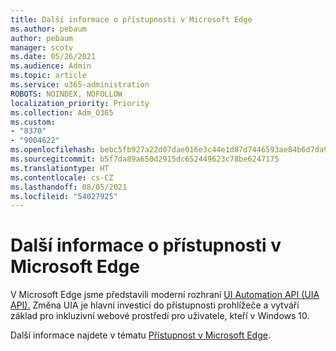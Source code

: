 ```yaml
---
title: Další informace o přístupnosti v Microsoft Edge
ms.author: pebaum
author: pebaum
manager: scotv
ms.date: 05/26/2021
ms.audience: Admin
ms.topic: article
ms.service: o365-administration
ROBOTS: NOINDEX, NOFOLLOW
localization_priority: Priority
ms.collection: Adm_O365
ms.custom:
- "8370"
- "9004622"
ms.openlocfilehash: bebc5fb927a22d07dae016e3c44e1d87d7446593ae84b6d7da9b2354ac53a599
ms.sourcegitcommit: b5f7da89a650d2915dc652449623c78be6247175
ms.translationtype: HT
ms.contentlocale: cs-CZ
ms.lasthandoff: 08/05/2021
ms.locfileid: "54027925"
---
```

# <a name="learn-about-accessibility-in-microsoft-edge"></a>Další informace o přístupnosti v Microsoft Edge

V Microsoft Edge jsme představili moderní rozhraní [UI Automation API (UIA API).](https://go.microsoft.com/fwlink/?linkid=2153423) Změna UIA je hlavní investicí do přístupnosti prohlížeče a vytváří základ pro inkluzivní webové prostředí pro uživatele, kteří v Windows 10. 

Další informace najdete v tématu [Přístupnost v Microsoft Edge](https://go.microsoft.com/fwlink/?linkid=2153512).

